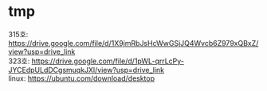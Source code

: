 # tmp

315호: https://drive.google.com/file/d/1X9jmRbJsHcWwGSjJQ4Wvcb6Z979xQBxZ/view?usp=drive_link
<br>
323호: https://drive.google.com/file/d/1pWL-qrrLcPy-JYCEdpULdDCgsmuqkJXl/view?usp=drive_link
<br>
linux: https://ubuntu.com/download/desktop
